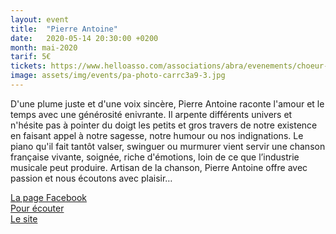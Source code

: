 ```yaml
---
layout: event
title:  "Pierre Antoine"
date:   2020-05-14 20:30:00 +0200
month: mai-2020
tarif: 5€
tickets: https://www.helloasso.com/associations/abra/evenements/choeur-en-pente-spectacle-de-fin-d-annee-des-eleves-d-helene-piris
image: assets/img/events/pa-photo-carrc3a9-3.jpg
---
```


D'une plume juste et d'une voix sincère, Pierre Antoine raconte l'amour et le temps avec une générosité enivrante. Il arpente différents univers et n'hésite pas à pointer du doigt les petits et gros travers de notre existence en faisant appel à notre sagesse, notre humour ou nos indignations. Le piano qu'il fait tantôt valser, swinguer ou murmurer vient servir une chanson française vivante, soignée, riche d'émotions, loin de ce que l’industrie musicale peut produire. Artisan de la chanson, Pierre Antoine offre avec passion et nous écoutons avec plaisir…

[La page Facebook](https://www.facebook.com/PAChanson/)  
[Pour écouter](http://soundcloud.com/pierre-antoine-officiel)  
[Le site](https://pierreantoinechanson.wixsite.com/)
